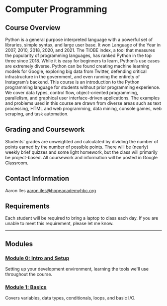 # Computer Programming
## Course Overview
Python is a general purpose interpreted language with a powerful set of libraries, simple syntax, and large user base. It won Language of the Year in 2007, 2010, 2018, 2020, and 2021. The TIOBE index, a tool that measures the popularity of programming languages, has ranked Python in the top three since 2018. While it is easy for beginners to learn, Python’s use cases are extremely diverse. Python can be found creating machine learning models for Google, exploring big data from Twitter, defending critical infrastructure in the government, and even running the entirety of Instagram’s backend.
This course is an introduction to the Python programming language for students without prior programming experience. We cover data types, control flow, object-oriented programming, parallelism, and graphical user interface-driven applications. The examples and problems used in this course are drawn from diverse areas such as text processing, HTML and web programming, data mining, console games, web scraping, and task automation.
## Grading and Coursework
Students’ grades are unweighted and calculated by dividing the number of points earned by the number of possible points. There will be (nearly) weekly brief quizzes and some light homework, but the class will primarily be project-based.
All coursework and information will be posted in Google Classroom.
## Contact Information
Aaron Iles
aaron.iles@hopeacademyhbc.org
## Requirements
Each student will be required to bring a laptop to class each day. If you are unable to meet this requirement, please let me know.

---

## Modules

### [Module 0: Intro and Setup](module_0_intro_and_setup/module_0.md)
Setting up your development environment, learning the tools we'll use throughout the course.

### [Module 1: Basics](module_1_basics/module_1.md)
Covers variables, data types, conditionals, loops, and basic I/O.
